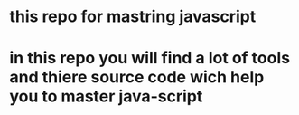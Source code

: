 ﻿# this repo for mastring javascript
# in this repo you will find a lot of tools and thiere source code wich help you to master java-script
